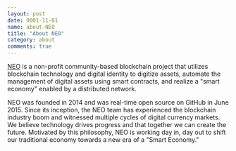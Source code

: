 ```yaml
---
layout: post
date: 0001-11-01
name: about-NEO
title: "About NEO"
category: about
comments: true
---
```


[NEO](https://neo.org/) is a non-profit community-based blockchain project that utilizes blockchain technology and digital identity to digitize assets, automate the management of digital assets using smart contracts, and realize a "smart economy" enabled by a distributed network.

NEO was founded in 2014 and was real-time open source on GitHub in June 2015. Since its inception, the NEO team has experienced the blockchain industry boom and witnessed multiple cycles of digital currency markets. We believe technology drives progress and that together we can create the future. Motivated by this philosophy, NEO is working day in, day out to shift our traditional economy towards a new era of a "Smart Economy."
